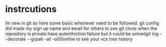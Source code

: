 
# instrcutions
Im new in git so here some basic whenever need to be followed.
git config did made my sign up name and email for others to see
git clone when the repository is private have autenthiction failure but it could be solvedgit log --decorate --grpah -all -o00online to see your vcs tree history
